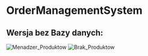 # OrderManagementSystem
## Wersja bez Bazy danych: 
![Menadzer_Produktow](https://github.com/nic00la1/OrderManagementSystem/assets/99048749/f7184edc-b757-426a-9020-ea40b15d3f77)
![Brak_Produktow](https://github.com/nic00la1/OrderManagementSystem/assets/99048749/aeba04ad-8bc6-45a8-944e-fdd1547573bc)
